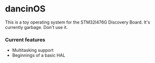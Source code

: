 # dancinOS

This is a toy operating system for the STM32l476G Discovery Board. It's
currently garbage. Don't use it.

### Current features

- Multitasking support
- Beginnings of a basic HAL
